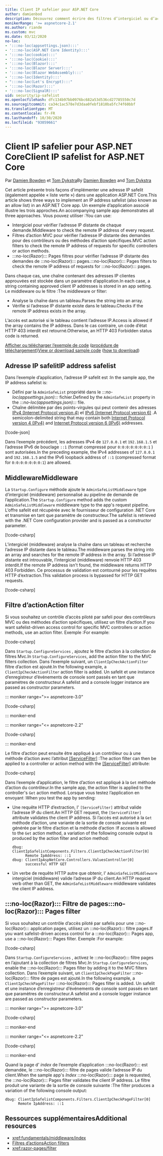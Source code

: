 ```yaml
---
title: Client IP safelier pour ASP.NET Core
author: damienbod
description: Découvrez comment écrire des filtres d’intergiciel ou d’action pour valider des adresses IP distantes par rapport à une liste d’adresses IP approuvées.
monikerRange: '>= aspnetcore-2.1'
ms.author: riande
ms.custom: mvc
ms.date: 03/12/2020
no-loc:
- ':::no-loc(appsettings.json):::'
- ':::no-loc(ASP.NET Core Identity):::'
- ':::no-loc(cookie):::'
- ':::no-loc(Cookie):::'
- ':::no-loc(Blazor):::'
- ':::no-loc(Blazor Server):::'
- ':::no-loc(Blazor WebAssembly):::'
- ':::no-loc(Identity):::'
- ":::no-loc(Let's Encrypt):::"
- ':::no-loc(Razor):::'
- ':::no-loc(SignalR):::'
uid: security/ip-safelist
ms.openlocfilehash: dfc134b97bb0976bc682a53d536cd27785550c7d
ms.sourcegitcommit: ca34c1ac578e7d3daa0febf1810ba5fc74f60bbf
ms.translationtype: MT
ms.contentlocale: fr-FR
ms.lasthandoff: 10/30/2020
ms.locfileid: "93059661"
---
```

# <a name="client-ip-safelist-for-aspnet-core"></a><span data-ttu-id="0e8b0-103">Client IP safelier pour ASP.NET Core</span><span class="sxs-lookup"><span data-stu-id="0e8b0-103">Client IP safelist for ASP.NET Core</span></span>

<span data-ttu-id="0e8b0-104">Par [Damien Bowden](https://twitter.com/damien_bod) et [Tom Dykstra](https://github.com/tdykstra)</span><span class="sxs-lookup"><span data-stu-id="0e8b0-104">By [Damien Bowden](https://twitter.com/damien_bod) and [Tom Dykstra](https://github.com/tdykstra)</span></span>
 
<span data-ttu-id="0e8b0-105">Cet article présente trois façons d’implémenter une adresse IP safelit (également appelée « liste verte ») dans une application ASP.NET Core.</span><span class="sxs-lookup"><span data-stu-id="0e8b0-105">This article shows three ways to implement an IP address safelist (also known as an allow list) in an ASP.NET Core app.</span></span> <span data-ttu-id="0e8b0-106">Un exemple d’application associé illustre les trois approches.</span><span class="sxs-lookup"><span data-stu-id="0e8b0-106">An accompanying sample app demonstrates all three approaches.</span></span> <span data-ttu-id="0e8b0-107">Vous pouvez utiliser :</span><span class="sxs-lookup"><span data-stu-id="0e8b0-107">You can use:</span></span>

* <span data-ttu-id="0e8b0-108">Intergiciel pour vérifier l’adresse IP distante de chaque demande.</span><span class="sxs-lookup"><span data-stu-id="0e8b0-108">Middleware to check the remote IP address of every request.</span></span>
* <span data-ttu-id="0e8b0-109">Filtres d’action MVC pour vérifier l’adresse IP distante des demandes pour des contrôleurs ou des méthodes d’action spécifiques.</span><span class="sxs-lookup"><span data-stu-id="0e8b0-109">MVC action filters to check the remote IP address of requests for specific controllers or action methods.</span></span>
* <span data-ttu-id="0e8b0-110">:::no-loc(Razor)::: Pages filtres pour vérifier l’adresse IP distante des demandes de :::no-loc(Razor)::: pages.</span><span class="sxs-lookup"><span data-stu-id="0e8b0-110">:::no-loc(Razor)::: Pages filters to check the remote IP address of requests for :::no-loc(Razor)::: pages.</span></span>

<span data-ttu-id="0e8b0-111">Dans chaque cas, une chaîne contenant des adresses IP clientes approuvées est stockée dans un paramètre d’application.</span><span class="sxs-lookup"><span data-stu-id="0e8b0-111">In each case, a string containing approved client IP addresses is stored in an app setting.</span></span> <span data-ttu-id="0e8b0-112">Le middleware ou le filtre :</span><span class="sxs-lookup"><span data-stu-id="0e8b0-112">The middleware or filter:</span></span>

* <span data-ttu-id="0e8b0-113">Analyse la chaîne dans un tableau.</span><span class="sxs-lookup"><span data-stu-id="0e8b0-113">Parses the string into an array.</span></span> 
* <span data-ttu-id="0e8b0-114">Vérifie si l’adresse IP distante existe dans le tableau.</span><span class="sxs-lookup"><span data-stu-id="0e8b0-114">Checks if the remote IP address exists in the array.</span></span>

<span data-ttu-id="0e8b0-115">L’accès est autorisé si le tableau contient l’adresse IP.</span><span class="sxs-lookup"><span data-stu-id="0e8b0-115">Access is allowed if the array contains the IP address.</span></span> <span data-ttu-id="0e8b0-116">Dans le cas contraire, un code d’état HTTP 403 interdit est retourné.</span><span class="sxs-lookup"><span data-stu-id="0e8b0-116">Otherwise, an HTTP 403 Forbidden status code is returned.</span></span>

<span data-ttu-id="0e8b0-117">[Afficher ou télécharger l’exemple de code](https://github.com/dotnet/AspNetCore.Docs/tree/master/aspnetcore/security/ip-safelist/samples) ([procédure de téléchargement](xref:index#how-to-download-a-sample))</span><span class="sxs-lookup"><span data-stu-id="0e8b0-117">[View or download sample code](https://github.com/dotnet/AspNetCore.Docs/tree/master/aspnetcore/security/ip-safelist/samples) ([how to download](xref:index#how-to-download-a-sample))</span></span>

## <a name="ip-address-safelist"></a><span data-ttu-id="0e8b0-118">Adresse IP safelit</span><span class="sxs-lookup"><span data-stu-id="0e8b0-118">IP address safelist</span></span>

<span data-ttu-id="0e8b0-119">Dans l’exemple d’application, l’adresse IP safelit est :</span><span class="sxs-lookup"><span data-stu-id="0e8b0-119">In the sample app, the IP address safelist is:</span></span>

* <span data-ttu-id="0e8b0-120">Défini par la `AdminSafeList` propriété dans le *:::no-loc(appsettings.json):::* fichier.</span><span class="sxs-lookup"><span data-stu-id="0e8b0-120">Defined by the `AdminSafeList` property in the *:::no-loc(appsettings.json):::* file.</span></span>
* <span data-ttu-id="0e8b0-121">Chaîne délimitée par des points-virgules qui peut contenir des adresses [IPv4 (Internet Protocol version 4)](https://wikipedia.org/wiki/IPv4) et [IPv6 (Internet Protocol version 6)](https://wikipedia.org/wiki/IPv6) .</span><span class="sxs-lookup"><span data-stu-id="0e8b0-121">A semicolon-delimited string that may contain both [Internet Protocol version 4 (IPv4)](https://wikipedia.org/wiki/IPv4) and [Internet Protocol version 6 (IPv6)](https://wikipedia.org/wiki/IPv6) addresses.</span></span>

[!code-json[](ip-safelist/samples/3.x/ClientIpAspNetCore/:::no-loc(appsettings.json):::?range=1-3&highlight=2)]

<span data-ttu-id="0e8b0-122">Dans l’exemple précédent, les adresses IPv4 de `127.0.0.1` et `192.168.1.5` et l’adresse IPv6 de bouclage `::1` (format compressé pour `0:0:0:0:0:0:0:1` ) sont autorisées.</span><span class="sxs-lookup"><span data-stu-id="0e8b0-122">In the preceding example, the IPv4 addresses of `127.0.0.1` and `192.168.1.5` and the IPv6 loopback address of `::1` (compressed format for `0:0:0:0:0:0:0:1`) are allowed.</span></span>

## <a name="middleware"></a><span data-ttu-id="0e8b0-123">Middleware</span><span class="sxs-lookup"><span data-stu-id="0e8b0-123">Middleware</span></span>

<span data-ttu-id="0e8b0-124">La `Startup.Configure` méthode ajoute le `AdminSafeListMiddleware` type d’intergiciel (middleware) personnalisé au pipeline de demande de l’application.</span><span class="sxs-lookup"><span data-stu-id="0e8b0-124">The `Startup.Configure` method adds the custom `AdminSafeListMiddleware` middleware type to the app's request pipeline.</span></span> <span data-ttu-id="0e8b0-125">L’offre safelit est récupérée avec le fournisseur de configuration .NET Core et transmise en tant que paramètre de constructeur.</span><span class="sxs-lookup"><span data-stu-id="0e8b0-125">The safelist is retrieved with the .NET Core configuration provider and is passed as a constructor parameter.</span></span>

[!code-csharp[](ip-safelist/samples/3.x/ClientIpAspNetCore/Startup.cs?name=snippet_ConfigureAddMiddleware)]

<span data-ttu-id="0e8b0-126">L’intergiciel (middleware) analyse la chaîne dans un tableau et recherche l’adresse IP distante dans le tableau.</span><span class="sxs-lookup"><span data-stu-id="0e8b0-126">The middleware parses the string into an array and searches for the remote IP address in the array.</span></span> <span data-ttu-id="0e8b0-127">Si l’adresse IP distante est introuvable, l’intergiciel (middleware) renvoie HTTP 403 interdit.</span><span class="sxs-lookup"><span data-stu-id="0e8b0-127">If the remote IP address isn't found, the middleware returns HTTP 403 Forbidden.</span></span> <span data-ttu-id="0e8b0-128">Ce processus de validation est contourné pour les requêtes HTTP d’extraction.</span><span class="sxs-lookup"><span data-stu-id="0e8b0-128">This validation process is bypassed for HTTP GET requests.</span></span>

[!code-csharp[](ip-safelist/samples/Shared/ClientIpSafelistComponents/Middlewares/AdminSafeListMiddleware.cs?name=snippet_ClassOnly)]

## <a name="action-filter"></a><span data-ttu-id="0e8b0-129">Filtre d’action</span><span class="sxs-lookup"><span data-stu-id="0e8b0-129">Action filter</span></span>

<span data-ttu-id="0e8b0-130">Si vous souhaitez un contrôle d’accès piloté par safeli pour des contrôleurs MVC ou des méthodes d’action spécifiques, utilisez un filtre d’action.</span><span class="sxs-lookup"><span data-stu-id="0e8b0-130">If you want safelist-driven access control for specific MVC controllers or action methods, use an action filter.</span></span> <span data-ttu-id="0e8b0-131">Exemple :</span><span class="sxs-lookup"><span data-stu-id="0e8b0-131">For example:</span></span>

[!code-csharp[](ip-safelist/samples/Shared/ClientIpSafelistComponents/Filters/ClientIpCheckActionFilter.cs?name=snippet_ClassOnly)]

<span data-ttu-id="0e8b0-132">Dans `Startup.ConfigureServices` , ajoutez le filtre d’action à la collection de filtres Mvc.</span><span class="sxs-lookup"><span data-stu-id="0e8b0-132">In `Startup.ConfigureServices`, add the action filter to the MVC filters collection.</span></span> <span data-ttu-id="0e8b0-133">Dans l’exemple suivant, un `ClientIpCheckActionFilter` filtre d’action est ajouté.</span><span class="sxs-lookup"><span data-stu-id="0e8b0-133">In the following example, a `ClientIpCheckActionFilter` action filter is added.</span></span> <span data-ttu-id="0e8b0-134">Un safelit et une instance d’enregistreur d’événements de console sont passés en tant que paramètres de constructeur.</span><span class="sxs-lookup"><span data-stu-id="0e8b0-134">A safelist and a console logger instance are passed as constructor parameters.</span></span>

::: moniker range=">= aspnetcore-3.0"

[!code-csharp[](ip-safelist/samples/3.x/ClientIpAspNetCore/Startup.cs?name=snippet_ConfigureServicesActionFilter)]

::: moniker-end

::: moniker range="<= aspnetcore-2.2"

[!code-csharp[](ip-safelist/samples/2.x/ClientIpAspNetCore/Startup.cs?name=snippet_ConfigureServicesActionFilter)]

::: moniker-end

<span data-ttu-id="0e8b0-135">Le filtre d’action peut ensuite être appliqué à un contrôleur ou à une méthode d’action avec l’attribut [[ServiceFilter]](xref:Microsoft.AspNetCore.Mvc.ServiceFilterAttribute) :</span><span class="sxs-lookup"><span data-stu-id="0e8b0-135">The action filter can then be applied to a controller or action method with the [[ServiceFilter]](xref:Microsoft.AspNetCore.Mvc.ServiceFilterAttribute) attribute:</span></span>

[!code-csharp[](ip-safelist/samples/3.x/ClientIpAspNetCore/Controllers/ValuesController.cs?name=snippet_ActionFilter&highlight=1)]

<span data-ttu-id="0e8b0-136">Dans l’exemple d’application, le filtre d’action est appliqué à la `Get` méthode d’action du contrôleur.</span><span class="sxs-lookup"><span data-stu-id="0e8b0-136">In the sample app, the action filter is applied to the controller's `Get` action method.</span></span> <span data-ttu-id="0e8b0-137">Lorsque vous testez l’application en envoyant :</span><span class="sxs-lookup"><span data-stu-id="0e8b0-137">When you test the app by sending:</span></span>

* <span data-ttu-id="0e8b0-138">Une requête HTTP d’extraction, l' `[ServiceFilter]` attribut valide l’adresse IP du client.</span><span class="sxs-lookup"><span data-stu-id="0e8b0-138">An HTTP GET request, the `[ServiceFilter]` attribute validates the client IP address.</span></span> <span data-ttu-id="0e8b0-139">Si l’accès est autorisé à la `Get` méthode d’action, une variante de la sortie de console suivante est générée par le filtre d’action et la méthode d’action :</span><span class="sxs-lookup"><span data-stu-id="0e8b0-139">If access is allowed to the `Get` action method, a variation of the following console output is produced by the action filter and action method:</span></span>

    ```
    dbug: ClientIpSafelistComponents.Filters.ClientIpCheckActionFilter[0]
          Remote IpAddress: ::1
    dbug: ClientIpAspNetCore.Controllers.ValuesController[0]
          successful HTTP GET    
    ```

* <span data-ttu-id="0e8b0-140">Un verbe de requête HTTP autre que obtenir, l' `AdminSafeListMiddleware` intergiciel (middleware) valide l’adresse IP du client.</span><span class="sxs-lookup"><span data-stu-id="0e8b0-140">An HTTP request verb other than GET, the `AdminSafeListMiddleware` middleware validates the client IP address.</span></span>

## <a name="no-locrazor-pages-filter"></a><span data-ttu-id="0e8b0-141">:::no-loc(Razor)::: Filtre de pages</span><span class="sxs-lookup"><span data-stu-id="0e8b0-141">:::no-loc(Razor)::: Pages filter</span></span>

<span data-ttu-id="0e8b0-142">Si vous souhaitez un contrôle d’accès piloté par safelis pour une :::no-loc(Razor)::: application pages, utilisez un :::no-loc(Razor)::: filtre pages.</span><span class="sxs-lookup"><span data-stu-id="0e8b0-142">If you want safelist-driven access control for a :::no-loc(Razor)::: Pages app, use a :::no-loc(Razor)::: Pages filter.</span></span> <span data-ttu-id="0e8b0-143">Exemple :</span><span class="sxs-lookup"><span data-stu-id="0e8b0-143">For example:</span></span>

[!code-csharp[](ip-safelist/samples/Shared/ClientIpSafelistComponents/Filters/ClientIpCheckPageFilter.cs?name=snippet_ClassOnly)]

<span data-ttu-id="0e8b0-144">Dans `Startup.ConfigureServices` , activez le :::no-loc(Razor)::: filtre pages en l’ajoutant à la collection de filtres Mvc.</span><span class="sxs-lookup"><span data-stu-id="0e8b0-144">In `Startup.ConfigureServices`, enable the :::no-loc(Razor)::: Pages filter by adding it to the MVC filters collection.</span></span> <span data-ttu-id="0e8b0-145">Dans l’exemple suivant, un `ClientIpCheckPageFilter` :::no-loc(Razor)::: filtre de pages est ajouté.</span><span class="sxs-lookup"><span data-stu-id="0e8b0-145">In the following example, a `ClientIpCheckPageFilter` :::no-loc(Razor)::: Pages filter is added.</span></span> <span data-ttu-id="0e8b0-146">Un safelit et une instance d’enregistreur d’événements de console sont passés en tant que paramètres de constructeur.</span><span class="sxs-lookup"><span data-stu-id="0e8b0-146">A safelist and a console logger instance are passed as constructor parameters.</span></span>

::: moniker range=">= aspnetcore-3.0"

[!code-csharp[](ip-safelist/samples/3.x/ClientIpAspNetCore/Startup.cs?name=snippet_ConfigureServicesPageFilter)]

::: moniker-end

::: moniker range="<= aspnetcore-2.2"

[!code-csharp[](ip-safelist/samples/2.x/ClientIpAspNetCore/Startup.cs?name=snippet_ConfigureServicesPageFilter)]

::: moniker-end

<span data-ttu-id="0e8b0-147">Quand la page d' *index* de l’exemple d’application :::no-loc(Razor)::: est demandée, le :::no-loc(Razor)::: filtre de pages valide l’adresse IP du client.</span><span class="sxs-lookup"><span data-stu-id="0e8b0-147">When the sample app's *Index* :::no-loc(Razor)::: page is requested, the :::no-loc(Razor)::: Pages filter validates the client IP address.</span></span> <span data-ttu-id="0e8b0-148">Le filtre produit une variante de la sortie de console suivante :</span><span class="sxs-lookup"><span data-stu-id="0e8b0-148">The filter produces a variation of the following console output:</span></span>

```
dbug: ClientIpSafelistComponents.Filters.ClientIpCheckPageFilter[0]
      Remote IpAddress: ::1
```

## <a name="additional-resources"></a><span data-ttu-id="0e8b0-149">Ressources supplémentaires</span><span class="sxs-lookup"><span data-stu-id="0e8b0-149">Additional resources</span></span>

* <xref:fundamentals/middleware/index>
* [<span data-ttu-id="0e8b0-150">Filtres d’actions</span><span class="sxs-lookup"><span data-stu-id="0e8b0-150">Action filters</span></span>](xref:mvc/controllers/filters#action-filters)
* <xref:razor-pages/filter>
